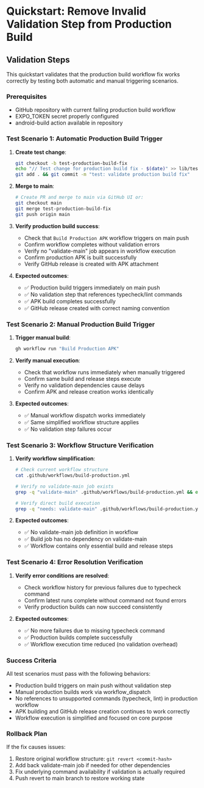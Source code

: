 # Quickstart: Remove Invalid Validation Step from Production Build

## Validation Steps

This quickstart validates that the production build workflow fix works correctly by testing both automatic and manual triggering scenarios.

### Prerequisites

- GitHub repository with current failing production build workflow
- EXPO_TOKEN secret properly configured
- android-build action available in repository

### Test Scenario 1: Automatic Production Build Trigger

1. **Create test change**:

   ```bash
   git checkout -b test-production-build-fix
   echo "// Test change for production build fix - $(date)" >> lib/test-production-fix.ts
   git add . && git commit -m "test: validate production build fix"
   ```

2. **Merge to main**:

   ```bash
   # Create PR and merge to main via GitHub UI or:
   git checkout main
   git merge test-production-build-fix
   git push origin main
   ```

3. **Verify production build success**:
   - Check that `Build Production APK` workflow triggers on main push
   - Confirm workflow completes without validation errors
   - Verify no "validate-main" job appears in workflow execution
   - Confirm production APK is built successfully
   - Verify GitHub release is created with APK attachment

4. **Expected outcomes**:
   - ✅ Production build triggers immediately on main push
   - ✅ No validation step that references typecheck/lint commands
   - ✅ APK build completes successfully
   - ✅ GitHub release created with correct naming convention

### Test Scenario 2: Manual Production Build Trigger

1. **Trigger manual build**:

   ```bash
   gh workflow run "Build Production APK"
   ```

2. **Verify manual execution**:
   - Check that workflow runs immediately when manually triggered
   - Confirm same build and release steps execute
   - Verify no validation dependencies cause delays
   - Confirm APK and release creation works identically

3. **Expected outcomes**:
   - ✅ Manual workflow dispatch works immediately
   - ✅ Same simplified workflow structure applies
   - ✅ No validation step failures occur

### Test Scenario 3: Workflow Structure Verification

1. **Verify workflow simplification**:

   ```bash
   # Check current workflow structure
   cat .github/workflows/build-production.yml

   # Verify no validate-main job exists
   grep -q "validate-main" .github/workflows/build-production.yml && echo "❌ Validation job still present" || echo "✅ Validation job removed"

   # Verify direct build execution
   grep -q "needs: validate-main" .github/workflows/build-production.yml && echo "❌ Build still depends on validation" || echo "✅ Build executes directly"
   ```

2. **Expected outcomes**:
   - ✅ No validate-main job definition in workflow
   - ✅ Build job has no dependency on validate-main
   - ✅ Workflow contains only essential build and release steps

### Test Scenario 4: Error Resolution Verification

1. **Verify error conditions are resolved**:
   - Check workflow history for previous failures due to typecheck command
   - Confirm latest runs complete without command not found errors
   - Verify production builds can now succeed consistently

2. **Expected outcomes**:
   - ✅ No more failures due to missing typecheck command
   - ✅ Production builds complete successfully
   - ✅ Workflow execution time reduced (no validation overhead)

### Success Criteria

All test scenarios must pass with the following behaviors:

- Production build triggers on main push without validation step
- Manual production builds work via workflow_dispatch
- No references to unsupported commands (typecheck, lint) in production workflow
- APK building and GitHub release creation continues to work correctly
- Workflow execution is simplified and focused on core purpose

### Rollback Plan

If the fix causes issues:

1. Restore original workflow structure: `git revert <commit-hash>`
2. Add back validate-main job if needed for other dependencies
3. Fix underlying command availability if validation is actually required
4. Push revert to main branch to restore working state
